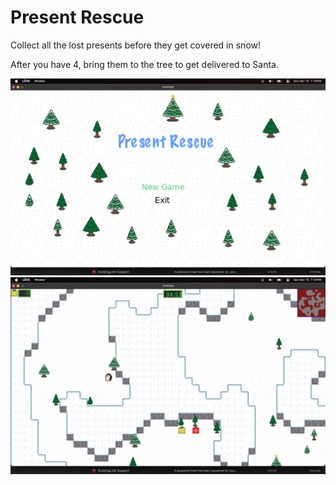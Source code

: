 # Present Rescue

Collect all the lost presents before they get covered in snow!

After you have 4, bring them to the tree to get delivered to Santa.

![Menu](/screenshot1.png "")
![Game](/screenshot2.png "")
